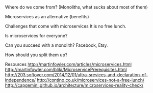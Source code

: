Where do we come from? (Monoliths, what sucks about most of them)

Microservices as an alternative (benefits)

Challenges that come with microservices
It is no free lunch.

Is microservices for everyone?

Can you succeed with a monolith?
Facebook, Etsy.

How should you split them up?

Resources
http://martinfowler.com/articles/microservices.html
http://martinfowler.com/bliki/MicroservicePrerequisites.html
http://203.softover.com/2014/12/01/ultra-srevices-and-declaration-of-independence/
http://contino.co.uk/microservices-not-a-free-lunch/
http://capgemini.github.io/architecture/microservices-reality-check/
